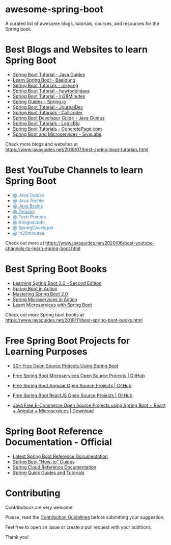 # awesome-spring-boot
A curated list of awesome blogs, tutorials, courses, and resources for the Spring boot.

# Best Blogs and Websites to learn Spring Boot
* <a href="https://www.javaguides.net/p/spring-boot-tutorial.html" target="_blank">Spring Boot Tutorial - Java Guides</a>
* <a href="https://www.baeldung.com/spring-boot">Learn Spring Boot - Baeldung</a>
* <a href="https://www.mkyong.com/tutorials/spring-boot-tutorials/">Spring Boot Tutorials - mkyong</a>
* <a href="https://howtodoinjava.com/spring-boot-tutorials" target="_blank">Spring Boot Tutorial - howtodoinjava</a>
* <a href="https://www.springboottutorial.com/">Spring Boot Tutorial - In28Minutes</a>
* <a href="https://spring.io/guides" target="_blank">Spring Guides - Spring.io</a>
* <a href="https://www.journaldev.com/7969/spring-boot-tutorial" target="_blank">Spring Boot Tutorial - JournalDev</a>
* <a href="https://www.callicoder.com/categories/spring-boot/" target="_blank">Spring Boot Tutorials - Callicoder</a>
* <a href="https://www.javaguides.net/p/spring-boot-developer-guide.html" target="_blank">Spring Boot Developer Guide - Java Guides</a>
* <a href="https://www.logicbig.com/tutorials/spring-framework/spring-boot.html" target="_blank">Spring Boot Tutorials - LogicBig</a>
* <a href="https://www.concretepage.com/spring-boot/" target="_blank">Spring Boot Tutorials - ConcretePage.com</a>
* <a href="https://www.sivalabs.in/categories/springboot/" target="_blank">Spring Boot and Microservices - SivaLabs</a>

Check more blogs and websites at https://www.javaguides.net/2019/07/best-spring-boot-tutorials.html

# Best YouTube Channels to learn Spring Boot
* <a href="https://www.youtube.com/c/JavaGuides/playlists" style="background: transparent; color: #3d85c6; text-decoration-line: none;" target="_blank">@ Java Guides</a>
* <a href="https://www.youtube.com/channel/UCORuRdpN2QTCKnsuEaeK-kQ" style="background: transparent; color: #3d85c6; text-decoration-line: none;" target="_blank">@ Java Techie</a>
* <a href="https://www.youtube.com/channel/UCYt1sfh5464XaDBH0oH_o7Q" style="background: transparent; color: #3d85c6;" target="_blank">@ Java Brains</a>
* <a href="https://www.youtube.com/channel/UC59K-uG2A5ogwIrHw4bmlEg" style="background: transparent; color: #3d85c6;" target="_blank">@ Telusko</a>
* <a href="https://www.youtube.com/channel/UCB12jjYsYv-eipCvBDcMbXw" style="background: transparent; color: #3d85c6; text-decoration-line: none;" target="_blank">@ Tech Primers</a>
* <a href="https://www.youtube.com/channel/UC2KfmYEM4KCuA1ZurravgYw" style="background: transparent; color: #3d85c6; text-decoration-line: none;" target="_blank">@ Amigoscode</a>
* <a href="https://www.youtube.com/channel/UC7yfnfvEUlXUIfm8rGLwZdA" style="background: transparent; color: #3d85c6; text-decoration-line: none;" target="_blank">@ SpringDeveloper</a>
* <a href="https://www.youtube.com/channel/UCLz7LG4YVi7_iyk4yOARcxA" style="background: transparent; color: #3d85c6; text-decoration-line: none;" target="_blank">@ in28minutes</a>

Check out more at https://www.javaguides.net/2020/06/best-youtube-channels-to-learn-spring-boot.html
 
# Best Spring Boot Books
* <a href="https://www.amazon.com/Learning-Spring-Boot-2-0-microservices/dp/1786463784" target="_blank">Learning Spring Boot 2.0 - Second Edition</a>
* <a href="https://www.amazon.com/Spring-Boot-Action-Craig-Walls/dp/1617292540" target="_blank">Spring Boot in Action</a>
* <a href="https://www.amazon.com/Mastering-Spring-Boot-2-0-cloud-native/dp/1787127567" target="_blank">Mastering Spring Boot 2.0</a>
* <a href="https://www.amazon.in/Spring-Microservices-Action-John-Carnell/dp/1617293989" target="_blank">Spring Microservices in Action</a>
* <a href="https://www.amazon.in/Learn-Microservices-Spring-Boot-Practical/dp/1484231643" target="_blank">Learn Microservices with Spring Boot</a>

Check out more Spring boot books at https://www.javaguides.net/2019/11/best-spring-boot-books.html

# Free Spring Boot Projects for Learning Purposes
* <a href="https://www.javaguides.net/2018/10/free-open-source-projects-using-spring-boot.html" target="_blank">20+ Free Open Source Projects Using Spring Boot</a>
  
* <a href="https://www.javaguides.net/2020/06/free-spring-boot-microservices-open-source-projects-github.html" target="_blank">Free Spring Boot Microservices Open Source Projects | GitHub </a>

* <a href="https://www.javaguides.net/2020/06/free-spring-boot-angular-open-source-projects-github.html" target="_blank">Free Spring Boot Angular Open Source Projects | GitHub</a>

* <a href="https://www.javaguides.net/2020/08/free-spring-boot-reactjs-open-source-projects-github.html" target="_blank">Free Spring Boot ReactJS Open Source Projects | GitHub </a>

* <a href="https://www.javaguides.net/2021/02/java-free-e-commerce-open-source-projects.html" target="_blank">Java Free E-Commerce Open Source Projects using Spring Boot + React + Angular + Microservices | Download </a>

# Spring Boot Reference Documentation - Official

* <a href="https://docs.spring.io/spring-boot/docs/current/reference/htmlsingle/" target="_blank">Latest Spring Boot Reference Documentation</a>
* <a href="https://docs.spring.io/spring-boot/docs/current/reference/htmlsingle/#howto" target="_blank">Spring Boot "How-to" Guides</a>
* <a href="https://docs.spring.io/spring-cloud/docs/current/reference/html/" target="_blank">Spring Cloud Reference Documentation</a>
* <a href="https://spring.io/guides" target="_blank">Spring Quick Guides and Tutorials</a>

# Contributing
Contributions are very welcome!

Please, read the <a href="https://github.com/RameshMF/awesome-spring-boot/blob/main/CONTRIBUTING.md" target="_blank">Contribution Guidelines</a> before submitting your suggestion.

Feel free to open an issue or create a pull request with your additions.

Thank you!


